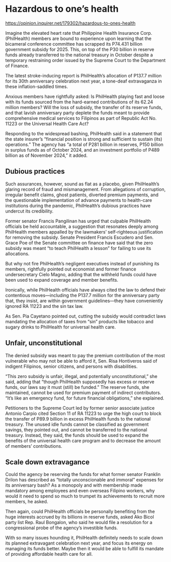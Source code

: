# Hazardous to one’s health

https://opinion.inquirer.net/179302/hazardous-to-ones-health



Imagine the elevated heart rate that Philippine Health Insurance Corp. (PhilHealth) members are bound to experience upon learning that the bicameral conference committee has scrapped its P74.431 billion government subsidy for 2025. This, on top of the P30 billion in reserve funds already transferred to the national treasury in October despite a temporary restraining order issued by the Supreme Court to the Department of Finance.

The latest stroke-inducing report is PhilHealth’s allocation of P137.7 million for its 30th anniversary celebration next year, a tone-deaf extravaganza in these inflation-saddled times.

Anxious members have rightfully asked: Is PhilHealth playing fast and loose with its funds sourced from the hard-earned contributions of its 62.24 million members? Will the loss of subsidy, the transfer of its reserve funds, and that lavish anniversary party deplete the funds meant to provide comprehensive medical services to Filipinos as part of Republic Act No. 11223 or the Universal Health Care Act?

Responding to the widespread bashing, PhilHealth said in a statement that the state insurer’s “financial position is strong and sufficient to sustain (its) operations.” The agency has “a total of P281 billion in reserves, P150 billion in surplus funds as of October 2024, and an investment portfolio of P489 billion as of November 2024,” it added.



##  Dubious practices



Such assurances, however, sound as flat as a placebo, given PhilHealth’s glaring record of fraud and mismanagement. From allegations of corruption, irregular benefit claims, ghost patients, diverted premium payments, and the questionable implementation of advance payments to health-care institutions during the pandemic, PhilHealth’s dubious practices have undercut its credibility.

Former senator Francis Pangilinan has urged that culpable PhilHealth officials be held accountable, a suggestion that resonates deeply among PhilHealth members appalled by the lawmakers’ self-righteous justification for removing the subsidy. Senate President Francis Escudero and Sen. Grace Poe of the Senate committee on finance have said that the zero subsidy was meant “to teach PhilHealth a lesson” for failing to use its allocations.

But why not fire PhilHealth’s negligent executives instead of punishing its members, rightfully pointed out economist and former finance undersecretary Cielo Magno, adding that the withheld funds could have been used to expand coverage and member benefits.

Ironically, while PhilHealth officials have always cited the law to defend their contentious moves—including the P137.7 million for the anniversary party that, they insist, are within government guidelines—they have conveniently ignored RA 11223 and the sin tax law.

As Sen. Pia Cayetano pointed out, cutting the subsidy would contradict laws mandating the allocation of taxes from “sin” products like tobacco and sugary drinks to PhilHealth for universal health care.



##  Unfair, unconstitutional



The denied subsidy was meant to pay the premium contribution of the most vulnerable who may not be able to afford it, Sen. Risa Hontiveros said of indigent Filipinos, senior citizens, and persons with disabilities.

“This zero subsidy is unfair, illegal, and potentially unconstitutional,” she said, adding that “though PhilHealth supposedly has excess or reserve funds, our laws say it must (still) be funded.” The reserve funds, she maintained, cannot be used for premium payment of indirect contributors. “It’s like an emergency fund, for future financial obligations,” she explained.

Petitioners to the Supreme Court led by former senior associate justice Antonio Carpio cited Section 11 of RA 11223 to urge the high court to block the transfer of P89.9 billion in excess PhilHealth funds to the national treasury. The unused idle funds cannot be classified as government savings, they pointed out, and cannot be transferred to the national treasury. Instead, they said, the funds should be used to expand the benefits of the universal health care program and to decrease the amount of members’ contributions.



##  Scale down extravagance



Could the agency be reserving the funds for what former senator Franklin Drilon has described as “totally unconscionable and immoral” expenses for its anniversary bash? As a monopoly and with membership made mandatory among employees and even overseas Filipino workers, why would it need to spend so much to trumpet its achievements to recruit more members, he asked.

Then again, could PhilHealth officials be personally benefiting from the huge interests accrued by its billions in reserve funds, asked Ako Bicol party list Rep. Raul Bongalon, who said he would file a resolution for a congressional probe of the agency’s investible funds.

With so many issues hounding it, PhilHealth definitely needs to scale down its planned extravagant celebration next year, and focus its energy on managing its funds better. Maybe then it would be able to fulfill its mandate of providing affordable health care for all.